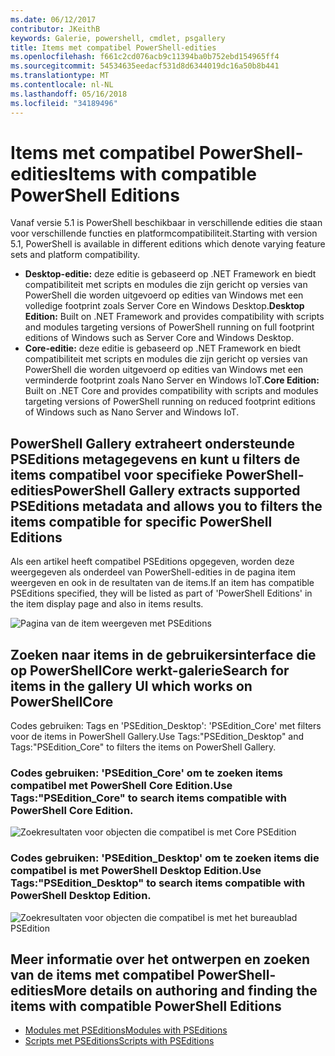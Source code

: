 ```yaml
---
ms.date: 06/12/2017
contributor: JKeithB
keywords: Galerie, powershell, cmdlet, psgallery
title: Items met compatibel PowerShell-edities
ms.openlocfilehash: f661c2cd076acb9c11394ba0b752ebd154965ff4
ms.sourcegitcommit: 54534635eedacf531d8d6344019dc16a50b8b441
ms.translationtype: MT
ms.contentlocale: nl-NL
ms.lasthandoff: 05/16/2018
ms.locfileid: "34189496"
---
```

# <a name="items-with-compatible-powershell-editions"></a><span data-ttu-id="b89cd-103">Items met compatibel PowerShell-edities</span><span class="sxs-lookup"><span data-stu-id="b89cd-103">Items with compatible PowerShell Editions</span></span>

<span data-ttu-id="b89cd-104">Vanaf versie 5.1 is PowerShell beschikbaar in verschillende edities die staan voor verschillende functies en platformcompatibiliteit.</span><span class="sxs-lookup"><span data-stu-id="b89cd-104">Starting with version 5.1, PowerShell is available in different editions which denote varying feature sets and platform compatibility.</span></span>

- <span data-ttu-id="b89cd-105">**Desktop-editie:** deze editie is gebaseerd op .NET Framework en biedt compatibiliteit met scripts en modules die zijn gericht op versies van PowerShell die worden uitgevoerd op edities van Windows met een volledige footprint zoals Server Core en Windows Desktop.</span><span class="sxs-lookup"><span data-stu-id="b89cd-105">**Desktop Edition:** Built on .NET Framework and provides compatibility with scripts and modules targeting versions of PowerShell running on full footprint editions of Windows such as Server Core and Windows Desktop.</span></span>
- <span data-ttu-id="b89cd-106">**Core-editie:** deze editie is gebaseerd op .NET Framework en biedt compatibiliteit met scripts en modules die zijn gericht op versies van PowerShell die worden uitgevoerd op edities van Windows met een verminderde footprint zoals Nano Server en Windows IoT.</span><span class="sxs-lookup"><span data-stu-id="b89cd-106">**Core Edition:** Built on .NET Core and provides compatibility with scripts and modules targeting versions of PowerShell running on reduced footprint editions of Windows such as Nano Server and Windows IoT.</span></span>

## <a name="powershell-gallery-extracts-supported-pseditions-metadata-and-allows-you-to-filters-the-items-compatible-for-specific-powershell-editions"></a><span data-ttu-id="b89cd-107">PowerShell Gallery extraheert ondersteunde PSEditions metagegevens en kunt u filters de items compatibel voor specifieke PowerShell-edities</span><span class="sxs-lookup"><span data-stu-id="b89cd-107">PowerShell Gallery extracts supported PSEditions metadata and allows you to filters the items compatible for specific PowerShell Editions</span></span>

<span data-ttu-id="b89cd-108">Als een artikel heeft compatibel PSEditions opgegeven, worden deze weergegeven als onderdeel van PowerShell-edities in de pagina item weergeven en ook in de resultaten van de items.</span><span class="sxs-lookup"><span data-stu-id="b89cd-108">If an item has compatible PSEditions specified, they will be listed as part of 'PowerShell Editions' in the item display page and also in items results.</span></span>

![Pagina van de item weergeven met PSEditions](../../Images/ItemDisplayPageWithPSEditions.PNG)

## <a name="search-for-items-in-the-gallery-ui-which-works-on-powershellcore"></a><span data-ttu-id="b89cd-110">Zoeken naar items in de gebruikersinterface die op PowerShellCore werkt-galerie</span><span class="sxs-lookup"><span data-stu-id="b89cd-110">Search for items in the gallery UI which works on PowerShellCore</span></span>

<span data-ttu-id="b89cd-111">Codes gebruiken: Tags en 'PSEdition_Desktop': 'PSEdition_Core' met filters voor de items in PowerShell Gallery.</span><span class="sxs-lookup"><span data-stu-id="b89cd-111">Use Tags:"PSEdition_Desktop" and Tags:"PSEdition_Core" to filters the items on PowerShell Gallery.</span></span>

### <a name="use-tagspseditioncore-to-search-items-compatible-with-powershell-core-edition"></a><span data-ttu-id="b89cd-112">Codes gebruiken: 'PSEdition_Core' om te zoeken items compatibel met PowerShell Core Edition.</span><span class="sxs-lookup"><span data-stu-id="b89cd-112">Use Tags:"PSEdition_Core" to search items compatible with PowerShell Core Edition.</span></span>

![Zoekresultaten voor objecten die compatibel is met Core PSEdition](../../Images/SearchResultsWithPSEditions.PNG)

### <a name="use-tagspseditiondesktop-to-search-items-compatible-with-powershell-desktop-edition"></a><span data-ttu-id="b89cd-114">Codes gebruiken: 'PSEdition_Desktop' om te zoeken items die compatibel is met PowerShell Desktop Edition.</span><span class="sxs-lookup"><span data-stu-id="b89cd-114">Use Tags:"PSEdition_Desktop" to search items compatible with PowerShell Desktop Edition.</span></span>

![Zoekresultaten voor objecten die compatibel is met het bureaublad PSEdition](../../Images/SearchResultsWithPSEdition-Desktop.PNG)

## <a name="more-details-on-authoring-and-finding-the-items-with-compatible-powershell-editions"></a><span data-ttu-id="b89cd-116">Meer informatie over het ontwerpen en zoeken van de items met compatibel PowerShell-edities</span><span class="sxs-lookup"><span data-stu-id="b89cd-116">More details on authoring and finding the items with compatible PowerShell Editions</span></span>

- [<span data-ttu-id="b89cd-117">Modules met PSEditions</span><span class="sxs-lookup"><span data-stu-id="b89cd-117">Modules with PSEditions</span></span>](../../concepts/module-psedition-support.md)
- [<span data-ttu-id="b89cd-118">Scripts met PSEditions</span><span class="sxs-lookup"><span data-stu-id="b89cd-118">Scripts with PSEditions</span></span>](../../concepts/script-psedition-support.md)